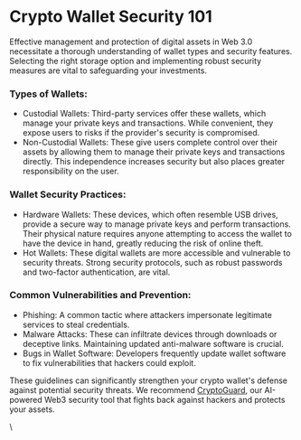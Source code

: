 # Crypto Wallet Security 101

Effective management and protection of digital assets in Web 3.0 necessitate a thorough understanding of wallet types and security features. Selecting the right storage option and implementing robust security measures are vital to safeguarding your investments.



### **Types of Wallets:**

* Custodial Wallets: Third-party services offer these wallets, which manage your private keys and transactions. While convenient, they expose users to risks if the provider's security is compromised.
* Non-Custodial Wallets: These give users complete control over their assets by allowing them to manage their private keys and transactions directly. This independence increases security but also places greater responsibility on the user.

### **Wallet Security Practices:**

* Hardware Wallets: These devices, which often resemble USB drives, provide a secure way to manage private keys and perform transactions. Their physical nature requires anyone attempting to access the wallet to have the device in hand, greatly reducing the risk of online theft.
* Hot Wallets: These digital wallets are more accessible and vulnerable to security threats. Strong security protocols, such as robust passwords and two-factor authentication, are vital.

### **Common Vulnerabilities and Prevention:**

* Phishing: A common tactic where attackers impersonate legitimate services to steal credentials.
* Malware Attacks: These can infiltrate devices through downloads or deceptive links. Maintaining updated anti-malware software is crucial.
* Bugs in Wallet Software: Developers frequently update wallet software to fix vulnerabilities that hackers could exploit.



These guidelines can significantly strengthen your crypto wallet's defense against potential security threats. We recommend [CryptoGuard](http://cryptoguard.ai), our AI-powered Web3 security tool that fights back against hackers and protects your assets.

\
